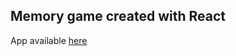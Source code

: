## Memory game created with React

App available [here](https://piotr-bankiewicz.github.io/memory-game/)
